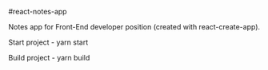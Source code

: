 #react-notes-app

Notes app for Front-End developer position (created with react-create-app).

Start project - yarn start

Build project - yarn build